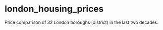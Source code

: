 # london_housing_prices

Price comparison of 32 London boroughs (district) in the last two decades.
